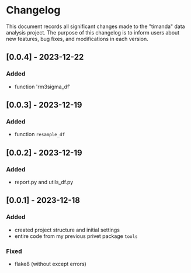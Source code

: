 # Changelog

This document records all significant changes made to the "timanda" data analysis project. The purpose of this changelog is to inform users about new features, bug fixes, and modifications in each version.

## [0.0.4] - 2023-12-22
### Added
- function 'rm3sigma_df'

## [0.0.3] - 2023-12-19
### Added
- function `resample_df`

## [0.0.2] - 2023-12-19
### Added
- report.py and utils_df.py

## [0.0.1] - 2023-12-18
### Added
- created project structure and initial settings
- entire code from my previous privet package `tools`

### Fixed
- flake8 (without except errors)
